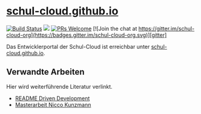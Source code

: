 [schul-cloud.github.io][site]
=============================

[![Build Status](https://travis-ci.org/schul-cloud/schul-cloud.github.io.svg?branch=master)](https://travis-ci.org/schul-cloud/schul-cloud.github.io)
[![](http://firsttimers.quelltext.eu/repository/schul-cloud/schul-cloud.github.io.svg)](http://firsttimers.quelltext.eu/repository/schul-cloud/schul-cloud.github.io.html)
[![PRs Welcome](https://img.shields.io/badge/PRs-welcome-brightgreen.svg?style=flat-square)](http://makeapullrequest.com)
[![Join the chat at https://gitter.im/schul-cloud-org](https://badges.gitter.im/schul-cloud-org.svg)][gitter]

Das Entwicklerportal der Schul-Cloud ist erreichbar unter [schul-cloud.github.io][site].

Verwandte Arbeiten
------------------

Hier wird weiterführende Literatur verlinkt.

- [README Driven Development][rdd]
- [Masterarbeit Nicco Kunzmann][masterarbeitniccokunzmann]

[rdd]: http://tom.preston-werner.com/2010/08/23/readme-driven-development.html
[masterarbeitniccokunzmann]: https://gitlab.quelltext.eu/niccokunzmann/masterarbeit/
[site]: https://schul-cloud.github.io
[gitter]: https://gitter.im/schul-cloud-org/Lobby
